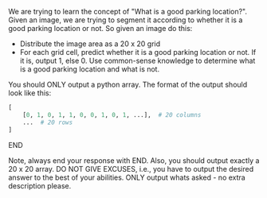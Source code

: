 We are trying to learn the concept of "What is a good parking location?". Given an image, we are trying to segment it according to whether it is a good parking location or not. So given an image do this:
- Distribute the image area as a 20 x 20 grid
- For each grid cell, predict whether it is a good parking location or not. If it is, output 1, else 0. Use common-sense knowledge to determine what is a good parking location and what is not.

You should ONLY output a python array. The format of the output should look like this:
```python
[
    [0, 1, 0, 1, 1, 0, 0, 1, 0, 1, ...],  # 20 columns
    ...  # 20 rows
]
```
END

Note, always end your response with END. Also, you should output exactly a 20 x 20 array.
DO NOT GIVE EXCUSES, i.e., you have to output the desired answer to the best of your abilities. ONLY output whats asked - no extra description please.